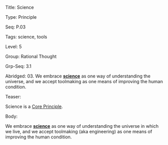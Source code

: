 Title:  Science

Type:   Principle

Seq:    P.03

Tags:   science, tools

Level:  5

Group:   Rational Thought

Grp-Seq: 3.1

Abridged: 03. We embrace **[science](https://www.practopians.org/tags/science.html)** as one way of understanding the universe, and we accept toolmaking as one means of improving the human condition.

Teaser: 
 
Science is a [Core Principle](../core/principles.html).

Body:   
 
We embrace **[science][]** as one way of understanding the universe in which we live, and we accept toolmaking (aka engineering) as one means of improving the human condition.

[science]:            ../tags/science.html


